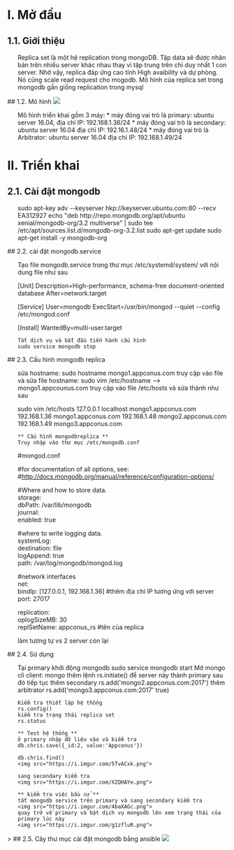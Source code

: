 # I. Mở đầu
## 1.1. Giới thiệu
<ul>
Replica set là một hệ replication trong mongoDB. Tập data sẽ được nhân bản trên nhiều server khác nhau thay vì tập trung trên chỉ duy nhất 1 con server. Nhờ vậy, replica đáp ứng cao tính High avaibility và dự phòng. Nó cũng scale read request cho mogodb. Mô hình của replica set trong mongodb gần giống replication trong mysql
</ul>
## 1.2. Mô hình 
<img src="https://imgur.com/a/Tqe05">
<ul>
Mô hình triển khai gồm 3 máy:
* máy đóng vai trò là primary: ubuntu server 16.04, địa chỉ IP: 192.168.1.36/24
* máy đóng vai trò là secondary: ubuntu server 16.04 địa chỉ IP: 192.16.1.48/24
* máy đóng vai trò là Arbitrator: ubuntu server 16.04 địa chỉ IP: 192.168.1.49/24
</ul>

# II. Triển khai 
## 2.1. Cài đặt mongodb
<ul>
sudo apt-key adv --keyserver hkp://keyserver.ubuntu.com:80 --recv EA312927
echo "deb http://repo.mongodb.org/apt/ubuntu xenial/mongodb-org/3.2 multiverse" | sudo tee /etc/apt/sources.list.d/mongodb-org-3.2.list
sudo apt-get update
sudo apt-get install -y mongodb-org
</ul>
## 2.2. cài đặt mongodb.service
<ul>
	Tạo file mongodb.service trong thư mục /etc/systemd/system/
	với nội dung file như sau 

[Unit]
Description=High-performance, schema-free document-oriented database
After=network.target
 
[Service]
User=mongodb
ExecStart=/usr/bin/mongod --quiet --config /etc/mongod.conf
 
[Install]
WantedBy=multi-user.target

	Tắt dịch vụ và bắt đầu tiến hành cấu hình
	sudo service mongodb stop
</ul>
## 2.3. Cấu hình mongodb replica
<ul>
	sửa hostname: sudo hostname mongo1.appconus.com
	truy cập vào file và sửa file hostname: sudo vim /etc/hostname --> mongo1.appcounus.com
	truy cập vào file /etc/hosts và sửa thành như sau 


sudo vim /etc/hosts
127.0.0.1 localhost mongo1.appconus.com
192.168.1.36 mongo1.appconus.com
192.168.1.48 mongo2.appconus.com
192.168.1.49 mongo3.appconus.com


	** Cấu hình mongodbreplica **
	Truy nhập vào thư mục /etc/mongodb.conf

#mongod.conf                                                               
 
#for documentation of all options, see:                                    
#http://docs.mongodb.org/manual/reference/configuration-options/         
 
#Where and how to store data.                                              
storage:                                                                    
  dbPath: /var/lib/mongodb                                                  
  journal:                                                                  
    enabled: true                                                          
 
#where to write logging data.                                              
systemLog:                                                                  
  destination: file                                                         
  logAppend: true                                                           
  path: /var/log/mongodb/mongod.log                                         
 
#network interfaces                                                        
net:                   
  bindIp: [127.0.0.1, 192.168.1.36] #thêm địa chỉ IP tương ứng với server
  port: 27017 
 
replication:                                                           
   oplogSizeMB: 30                                               
   replSetName: appconus_rs #tên của replica

làm tương tự vs 2 server còn lại
</ul>
## 2.4. Sử dụng 
<ul>
	Tại primary khởi động mongodb
	sudo service mongodb start 
	Mở mongo cli client: mongo
	thêm lệnh rs.initiate() để server này thành primary
	sau đó tiếp tục thêm secondary 
	rs.add('mongo2.appconus.com:2017')
	thêm arbitrator
	rs.add('mongo3.appconus.com:2017' true)

	Kiểm tra thiết lập hệ thống 
	rs.config()
	kiểm tra trạng thái replica set 
	rs.status

	** Test hệ thống **
	ở primary nhập dữ liệu vào và kiểm tra  
	db.chris.save({_id:2, value:'Appconus'})
	
	db.chris.find()
	<img src="https://i.imgur.com/5TvACxk.png">

	sang secondary kiểm tra 
	<img src="https://i.imgur.com/XZQHAYe.png">

	** kiểm tra việc bầu cử **
	tắt mongodb service trên primary và sang secondary kiểm tra 
	<img src="https://i.imgur.com/4baXAGc.png">
	quay trở về primary và bật dịch vụ mongodb lên xem trạng thái của primary lúc này 
	<img src="https://i.imgur.com/g1zfluR.png">
</ul>>
## 2.5. Cây thư mục cài đặt mongodb bằng ansible
<img src="https://i.imgur.com/Txn17Zz.png">
